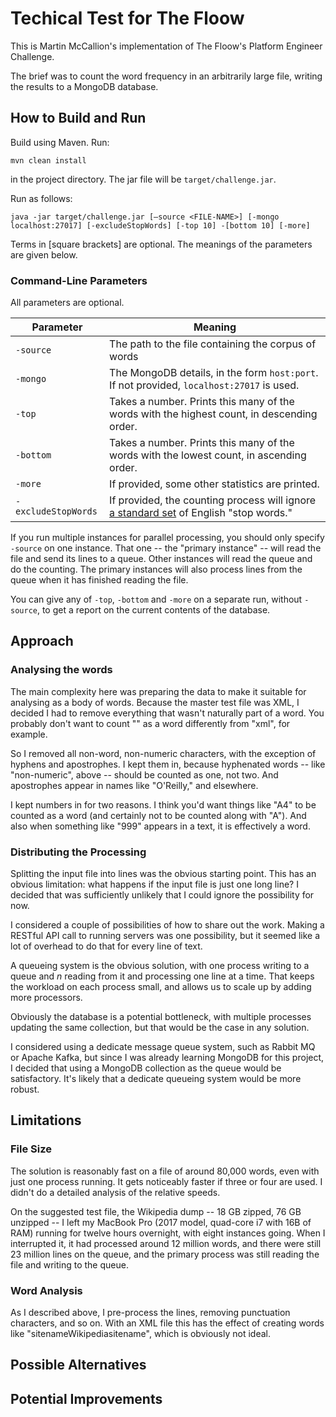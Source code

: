 # Techical Test for The Floow

This is Martin McCallion's implementation of The Floow's Platform Engineer Challenge.

The brief was to count the word frequency in an arbitrarily large file, writing the results to a MongoDB database.

## How to Build and Run

Build using Maven. Run:

```
mvn clean install
```

in the project directory. The jar file will be `target/challenge.jar`.

Run as follows:

```
java -jar target/challenge.jar [–source <FILE-NAME>] [-mongo localhost:27017] [-excludeStopWords] [-top 10] -[bottom 10] [-more] 
```

Terms in [square brackets] are optional. The meanings of the parameters are given below.

### Command-Line Parameters

All parameters are optional.

| Parameter         | Meaning                                                                                    |
| ----------------- | ------------------------------------------------------------------------------------------ |
| `-source`         | The path to the file containing the corpus of words                                        |
| `-mongo`          | The MongoDB details, in the form `host:port`. If not provided, `localhost:27017` is used.  |
| `-top`              | Takes a number. Prints this many of the words with the highest count, in descending order. |
| `-bottom`           | Takes a number. Prints this many of the words with the lowest count, in ascending order.   |
| `-more`             | If provided, some other statistics are printed.                                            |
| `-excludeStopWords` | If provided, the counting process will ignore [a standard set](https://gist.github.com/sebleier/554280) of English "stop words."      |

If you run multiple instances for parallel processing, you should only specify `-source` on one instance. That one -- the "primary instance" -- will read the file and send its lines to a queue. Other instances will read the queue and do the counting. The primary instances will also process lines from the queue when it has finished reading the file.

You can give any of `-top`, `-bottom` and `-more` on a separate run, without `-source`, to get a report on the current contents of the database.

## Approach

### Analysing the words

The main complexity here was preparing the data to make it suitable for analysing as a body of words. Because the master test file was XML, I decided I had to remove everything that wasn't naturally part of a word. You probably don't want to count "<xml>" as a word differently from "xml", for example.

So I removed all non-word, non-numeric characters, with the exception of hyphens and apostrophes. I kept them in, because hyphenated words -- like "non-numeric", above -- should be counted as one, not two. And apostrophes appear in names like "O'Reilly," and elsewhere.

I kept numbers in for two reasons. I think you'd want things like "A4" to be counted as a word (and certainly not to be counted along with "A"). And also when something like "999" appears in a text, it is effectively a word.

### Distributing the Processing

Splitting the input file into lines was the obvious starting point. This has an obvious limitation: what happens if the input file is just one long line? I decided that was sufficiently unlikely that I could ignore the possibility for now.

I considered a couple of possibilities of how to share out the work. Making a RESTful API call to running servers was one possibility, but it seemed like a lot of overhead to do that for every line of text.

A queueing system is the obvious solution, with one process writing to a queue and _n_ reading from it and processing one line at a time. That keeps the workload on each process small, and allows us to scale up by adding more processors.

Obviously the database is a potential bottleneck, with multiple processes updating the same collection, but that would be the case in any solution.

I considered using a dedicate message queue system, such as Rabbit MQ or Apache Kafka, but since I was already learning MongoDB for this project, I decided that using a MongoDB collection as the queue would be satisfactory. It's likely that a dedicate queueing system would be more robust.

## Limitations

### File Size

The solution is reasonably fast on a file of around 80,000 words, even with just one process running. It gets noticeably faster if three or four are used. I didn't do a detailed analysis of the relative speeds.

On the suggested test file, the Wikipedia dump -- 18 GB zipped, 76 GB unzipped -- I left my MacBook Pro (2017 model, quad-core i7 with 16B of RAM) running for twelve hours overnight, with eight instances going. When I interrupted it, it had processed around 12 million words, and there were still 23 million lines on the queue, and the primary process was still reading the file and writing to the queue.

### Word Analysis

As I described above, I pre-process the lines, removing punctuation characters, and so on. With an XML file this has the effect of creating words like "sitenameWikipediasitename", which is obviously not ideal.



## Possible Alternatives

## Potential Improvements

